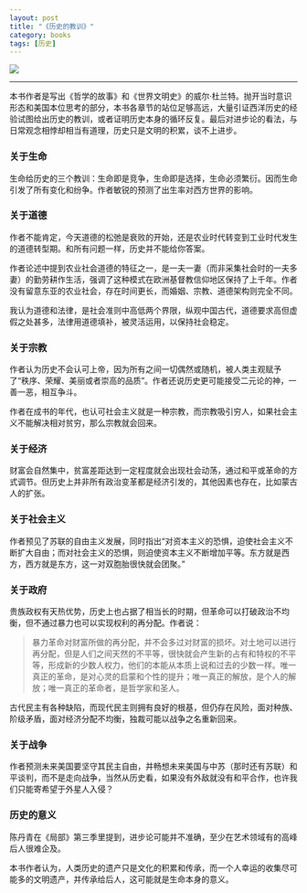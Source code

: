 ```yaml
---
layout: post
title: "《历史的教训》"
category: books
tags: [历史]
---
```


<a href="https://book.douban.com/subject/26279878/"><img src="https://img3.doubanio.com/view/subject/s/public/s27990471.jpg" /></a>

---

本书作者是写出《哲学的故事》和《世界文明史》的威尔·杜兰特。抛开当时意识形态和美国本位思考的部分，本书各章节的站位足够高远，大量引证西洋历史的经验试图给出历史的教训，或者证明历史本身的循环反复。最后对进步论的看法，与日常观念相悖却相当有道理，历史只是文明的积累，谈不上进步。

### 关于生命

生命给历史的三个教训：生命即是竞争，生命即是选择，生命必须繁衍。因而生命引发了所有变化和纷争。作者敏锐的预测了出生率对西方世界的影响。

### 关于道德

作者不能肯定，今天道德的松弛是衰败的开始，还是农业时代转变到工业时代发生的道德转型期。和所有问题一样，历史并不能给你答案。

作者论述中提到农业社会道德的特征之一，是一夫一妻（而非采集社会时的一夫多妻）的勤劳耕作生活，强调了这种模式在欧洲基督教信仰地区保持了上千年。作者没有留意东亚的农业社会，存在时间更长，而婚姻、宗教、道德架构则完全不同。

我认为道德和法律，是社会准则中高低两个界限，纵观中国古代，道德要求高但虚假之处甚多，法律用道德填补，被灵活运用，以保持社会稳定。

### 关于宗教

作者认为历史不会认可上帝，因为所有之间一切偶然或随机，被人类主观赋予了“秩序、荣耀、美丽或者崇高的品质”。作者还说历史更可能接受二元论的神，一善一恶，相互争斗。

作者在成书的年代，也认可社会主义就是一种宗教，而宗教吸引穷人，如果社会主义不能解决相对贫穷，那么宗教就会回来。

### 关于经济

财富会自然集中，贫富差距达到一定程度就会出现社会动荡，通过和平或革命的方式调节。但历史上并非所有政治变革都是经济引发的，其他因素也存在，比如蒙古人的扩张。

### 关于社会主义

作者预见了苏联的自由主义发展，同时指出“对资本主义的恐惧，迫使社会主义不断扩大自由；而对社会主义的恐惧，则迫使资本主义不断增加平等。东方就是西方，西方就是东方，这一对双胞胎很快就会团聚。”

### 关于政府

贵族政权有天热优势，历史上也占据了相当长的时期，但革命可以打破政治不均衡，但不通过暴力也可以实现权利的再分配。作者说：

> 暴力革命对财富所做的再分配，并不会多过对财富的损坏。对土地可以进行再分配，但是人们之间天然的不平等，很快就会产生新的占有和特权的不平等，形成新的少数人权力，他们的本能从本质上说和过去的少数一样。唯一真正的革命，是对心灵的启蒙和个性的提升；唯一真正的解放，是个人的解放；唯一真正的革命者，是哲学家和圣人。

古代民主有各种缺陷，而现代民主则拥有良好的根基，但仍存在风险，面对种族、阶级矛盾，面对经济分配不均衡，独裁可能以战争之名重新回来。

### 关于战争

作者预测未来美国要坚守其民主自由，并畅想未来美国与中苏（那时还有苏联）和平谈判，而不是走向战争，当然从历史看，如果没有外敌就没有和平合作，也许我们只能寄希望于外星人入侵？

### 历史的意义

陈丹青在《局部》第三季里提到，进步论可能并不准确，至少在艺术领域有的高峰后人很难企及。

本书作者认为，人类历史的遗产只是文化的积累和传承，而一个人幸运的收集尽可能多的文明遗产，并传承给后人，这可能就是生命本身的意义。